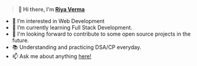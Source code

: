 > **👋 Hi there, I’m [Riya Verma](https://www.linkedin.com/in/riya-verma-955058227)**

- 👀 I’m interested in Web Development
- 💞️ I’m currently learning Full Stack Development.
- 🔎 I'm looking forward to contribute to some open source projects in the future.
- 📚 Understanding and practicing DSA/CP everyday.
- 📫 Ask me about anything [here!](https://www.linkedin.com/in/riya-verma-955058227)

<!---
Riya-Verma412/Riya-Verma412 is a ✨ special ✨ repository because its `README.md` (this file) appears on your GitHub profile.
You can click the Preview link to take a look at your changes.
--->

